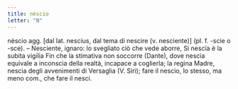 ```yaml
---
title: nèscio
letter: "N"
---
```

nèscio agg. [dal lat. nescius, dal tema di nescire (v. nesciente)] (pl. f. -scie o -sce). – Nesciente, ignaro: lo svegliato ciò che vede aborre, Sì nescïa è la subita vigilia Fin che la stimativa non soccorre (Dante), dove nescia equivale a inconscia della realtà, incapace a coglierla; la regina Madre, nescia degli avvenimenti di Versaglia (V. Siri); fare il nescio, lo stesso, ma meno com., che fare il nesci.